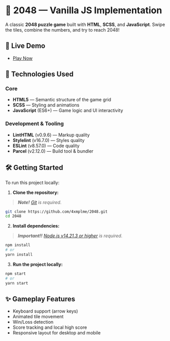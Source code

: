 # 🧩 2048 — Vanilla JS Implementation

A classic **2048 puzzle game** built with **HTML**, **SCSS**, and **JavaScript**.
Swipe the tiles, combine the numbers, and try to reach 2048!

## 🚀 Live Demo

- [Play Now](https://4xmplme.github.io/js_2048_game/)

## 🧰 Technologies Used

### Core
- **HTML5** — Semantic structure of the game grid
- **SCSS** — Styling and animations
- **JavaScript** (ES6+) — Game logic and UI interactivity

### Development & Tooling
- **LintHTML** (v0.9.6) — Markup quality
- **Stylelint** (v16.7.0) — Styles quality
- **ESLint** (v8.57.0) — Code quality
- **Parcel** (v2.12.0) — Build tool & bundler

## 🛠 Getting Started

To run this project locally:

1. **Clone the repository:**

> ***Note!** [Git](https://git-scm.com/downloads) is required.*

```bash
git clone https://github.com/4xmplme/2048.git
cd 2048
```

2. **Install dependencies:**

> ***Important‼** [Node.js v14.21.3 or higher](https://nodejs.org/en/download) is required.*

```bash
npm install
# or
yarn install
```

3. **Run the project locally:**

```bash
npm start
# or
yarn start
```

## ✨ Gameplay Features

- Keyboard support (arrow keys)
- Animated tile movement
- Win/Loss detection
- Score tracking and local high score
- Responsive layout for desktop and mobile
